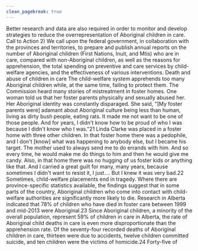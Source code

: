 ```yaml
---
clean_pagebreak: true
---
```


Better research and data are also required in order to monitor and develop strategies to reduce the overrepresentation of Aboriginal children in care.
Call to Action
2) We call upon the federal government, in collaboration with the provinces and territories, to prepare and publish annual reports on the number of Aboriginal children (First Nations, Inuit, and Mtis) who are in care, compared with non-Aboriginal children, as well as the reasons for apprehension, the total spending on preventive and care services by child-welfare agencies, and the effectiveness of various interventions.
Death and abuse of children in care
The child-welfare system apprehends too many Aboriginal children while, at the same time, failing to protect them. The Commission heard many stories of mistreatment in foster homes. One woman told us that her foster parents physically and sexually abused her. Her Aboriginal identity was constantly disparaged. She said, "[My foster parents were] adamant about Aboriginal culture being less than human, living as dirty bush people, eating rats. It made me not want to be one of those people. And for years, I didn't know how to be proud of who I was because I didn't know who I was."21
Linda Clarke was placed in a foster home with three other children.
In that foster home there was a pedophile, and I don't [know] what was happening to anybody else, but I became his target. The mother used to always send me to do errands with him. And so every time, he would make me do things to him and then he would give me candy. Also, in that home there was no hugging of us foster kids or anything like that. And I carried a great guilt for many, many years, because sometimes I didn't want to resist it, I just.... But I knew it was very bad.22
Sometimes, child-welfare placements end in tragedy. Where there are province-specific statistics available, the findings suggest that in some parts of the country, Aboriginal children who come into contact with child-welfare authorities are significantly more likely to die.
Research in Alberta indicated that 78% of children who have died in foster care between 1999 and mid-2013 were Aboriginal.23 Since Aboriginal children, a minority of the overall population, represent 59% of children in care in Alberta, the rate of Aboriginal child deaths in care is even more disproportionate than the apprehension rate. Of the seventy-four recorded deaths of Aboriginal children in care, thirteen were due to accidents, twelve children committed suicide, and ten children were the victims of homicide.24 Forty-five of
